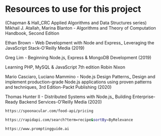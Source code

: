 # Resources to use for this project

(Chapman & Hall_CRC Applied Algorithms and Data Structures series) Mikhail J. Atallah, Marina Blanton - Algorithms and Theory of Computation Handbook, Second Edition

Ethan Brown - Web Development with Node and Express_ Leveraging the JavaScript Stack-O'Reilly Media (2019)

Greg Lim - Beginning Node.js, Express & MongoDB Development (2019)

Learning PHP, MySQL & JavaScript 7th edition Robin Nixon 

Mario Casciaro, Luciano Mammino - Node.js Design Patterns_ Design and implement production-grade Node.js applications using proven patterns and techniques, 3rd Edition-Packt Publishing (2020)

Thomas Hunter II - Distributed Systems with Node.js_ Building Enterprise-Ready Backend Services-O'Reilly Media (2020)

```bash
https://spoonacular.com/food-api/pricing
```

```bash
https://rapidapi.com/search?term=recipe&sortBy=ByRelevance
```
```bash
https://www.promptingguide.ai
```
